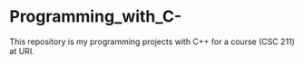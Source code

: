 # Programming_with_C-
This repository is my programming projects with C++ for a course (CSC 211) at URI.
